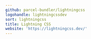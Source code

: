 ```yaml
---
github: parcel-bundler/lightningcss
logohandle: lightningcssdev
sort: lightningcss
title: Lightning CSS
website: 'https://lightningcss.dev/'
---
```


